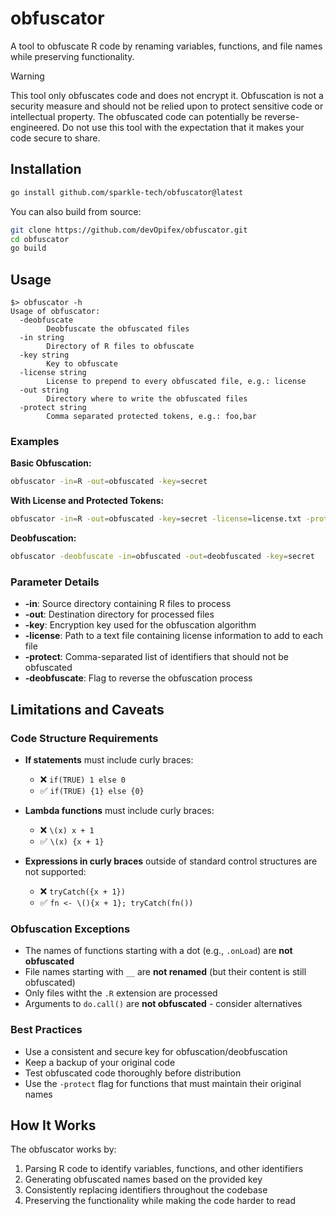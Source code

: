 # obfuscator

A tool to obfuscate R code by renaming variables, functions, and file names while preserving functionality.

> [!WARNING]
> This tool only obfuscates code and does not encrypt it.
> Obfuscation is not a security measure and should not be relied upon to protect 
> sensitive code or intellectual property.
> The obfuscated code can potentially be reverse-engineered.
> Do not use this tool with the expectation that it makes your code secure to share.

## Installation

```bash
go install github.com/sparkle-tech/obfuscator@latest
```

You can also build from source:

```bash
git clone https://github.com/devOpifex/obfuscator.git
cd obfuscator
go build
```

## Usage

```
$> obfuscator -h
Usage of obfuscator:
  -deobfuscate
        Deobfuscate the obfuscated files
  -in string
        Directory of R files to obfuscate
  -key string
        Key to obfuscate
  -license string
        License to prepend to every obfuscated file, e.g.: license
  -out string
        Directory where to write the obfuscated files
  -protect string
        Comma separated protected tokens, e.g.: foo,bar
```

### Examples

**Basic Obfuscation:**

```bash
obfuscator -in=R -out=obfuscated -key=secret
```

**With License and Protected Tokens:**

```bash
obfuscator -in=R -out=obfuscated -key=secret -license=license.txt -protect=myFunction,importantVar
```

**Deobfuscation:**

```bash
obfuscator -deobfuscate -in=obfuscated -out=deobfuscated -key=secret
```

### Parameter Details

- **-in**: Source directory containing R files to process
- **-out**: Destination directory for processed files
- **-key**: Encryption key used for the obfuscation algorithm
- **-license**: Path to a text file containing license information to add to each file
- **-protect**: Comma-separated list of identifiers that should not be obfuscated
- **-deobfuscate**: Flag to reverse the obfuscation process

## Limitations and Caveats

### Code Structure Requirements

- **If statements** must include curly braces:
  - ❌ `if(TRUE) 1 else 0`
  - ✅ `if(TRUE) {1} else {0}`

- **Lambda functions** must include curly braces:
  - ❌ `\(x) x + 1`
  - ✅ `\(x) {x + 1}`

- **Expressions in curly braces** outside of standard control structures are not supported:
  - ❌ `tryCatch({x + 1})`
  - ✅ `fn <- \(){x + 1}; tryCatch(fn())`

### Obfuscation Exceptions

- The names of functions starting with a dot (e.g., `.onLoad`) are **not obfuscated**
- File names starting with `__` are **not renamed** (but their content is still obfuscated)
- Only files witht the `.R` extension are processed
- Arguments to `do.call()` are **not obfuscated** - consider alternatives

### Best Practices

- Use a consistent and secure key for obfuscation/deobfuscation
- Keep a backup of your original code
- Test obfuscated code thoroughly before distribution
- Use the `-protect` flag for functions that must maintain their original names

## How It Works

The obfuscator works by:
1. Parsing R code to identify variables, functions, and other identifiers
2. Generating obfuscated names based on the provided key
3. Consistently replacing identifiers throughout the codebase
4. Preserving the functionality while making the code harder to read

